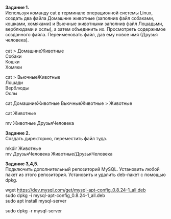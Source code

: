 
<b>Задание 1.</b><br>
 Используя команду cat в терминале операционной системы Linux, создать
два файла Домашние животные (заполнив файл собаками, кошками,
хомяками) и Вьючные животными заполнив файл Лошадьми, верблюдами и
ослы), а затем объединить их. Просмотреть содержимое созданного файла.
Переименовать файл, дав ему новое имя (Друзья человека).<br>
<br>
cat > ДомашниеЖивотные <br>
Собаки <br>
Кошки <br>
Хомяки

cat > ВьючныеЖивотные <br>
Лошади <br>
Верблюды <br>
Ослы

cat ДомашниеЖивотные ВьючныеЖивотные > Животные

cat Животные

mv Животные ДрузьяЧеловека

<b>Задание 2.</b><br> Создать директорию, переместить файл туда.<br>

mkdir Животные <br>
mv ДрузьяЧеловека Животные/ДрузьяЧеловека

<b>Задание 3,4,5.</b><br> Подключить дополнительный репозиторий MySQL. Установить любой пакет
из этого репозитория.
Установить и удалить deb-пакет с помощью dpkg.

wget https://dev.mysql.com/get/mysql-apt-config_0.8.24-1_all.deb <br>
sudo dpkg -i mysql-apt-config_0.8.24-1_all.deb <br>
sudo apt install mysql-server <br>

sudo dpkg -r mysql-server


